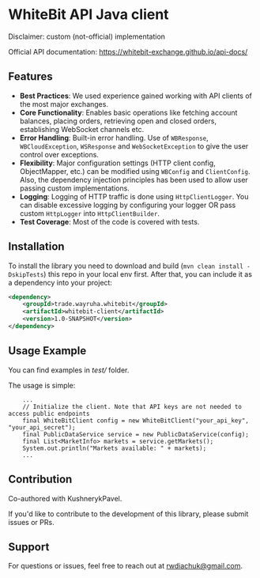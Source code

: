 # WhiteBit API Java client
Disclaimer: custom (not-official) implementation

Official API documentation: https://whitebit-exchange.github.io/api-docs/

## Features

- **Best Practices**: We used experience gained working with API clients of the most major exchanges.
- **Core Functionality**: Enables basic operations like fetching account balances, placing orders, retrieving open and closed orders, establishing WebSocket channels etc.
- **Error Handling**: Built-in error handling. Use of <code>WBResponse</code>, <code>WBCloudException</code>, <code>WSResponse</code> and <code>WebSocketException</code> to give the user control over exceptions.
- **Flexibility**: Major configuration settings (HTTP client config, ObjectMapper, etc.) can be modified using <code>WBConfig</code> and <code>ClientConfig</code>. Also, the dependency injection principles has been used to allow user passing custom implementations.
- **Logging**: Logging of HTTP traffic is done using <code>HttpClientLogger</code>. You can disable excessive logging by configuring your logger OR pass custom <code>HttpLogger</code> into <code>HttpClientBuilder</code>.
- **Test Coverage**: Most of the code is covered with tests.

## Installation

To install the library you need to download and build (`mvn clean install -DskipTests`) this repo in your local env first.
After that, you can include it as a dependency into your project:

```xml
<dependency>
    <groupId>trade.wayruha.whitebit</groupId>
    <artifactId>whitebit-client</artifactId>
    <version>1.0-SNAPSHOT</version>
</dependency>
```

## Usage Example
You can find examples in *test/* folder.

The usage is simple:

```
    ...
    // Initialize the client. Note that API keys are not needed to access public endpoints
    final WhiteBitClient config = new WhiteBitClient("your_api_key", "your_api_secret");
    final PublicDataService service = new PublicDataService(config);
    final List<MarketInfo> markets = service.getMarkets();
    System.out.println("Markets available: " + markets);
    ...
```

## Contribution
Co-authored with KushnerykPavel.

If you'd like to contribute to the development of this library, please submit issues or PRs.

## Support

For questions or issues, feel free to reach out at rwdiachuk@gmail.com.